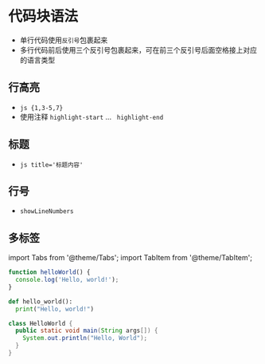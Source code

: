 # 代码块语法
- 单行代码使用`反引号`包裹起来
- 多行代码前后使用三个反引号包裹起来，可在前三个反引号后面空格接上对应的语言类型

## 行高亮
- ```js {1,3-5,7}```
- 使用注释 `highlight-start` ... ` highlight-end`

## 标题
- `js title='标题内容'`

## 行号
- `showLineNumbers`
## 多标签
import Tabs from '@theme/Tabs';
import TabItem from '@theme/TabItem';

<Tabs>
<TabItem value="js" label="JavaScript">

```js
function helloWorld() {
  console.log('Hello, world!');
}
```

</TabItem>
<TabItem value="py" label="Python">

```py
def hello_world():
  print("Hello, world!")
```

</TabItem>
<TabItem value="java" label="Java">

```java
class HelloWorld {
  public static void main(String args[]) {
    System.out.println("Hello, World");
  }
}
```

</TabItem>
</Tabs>
